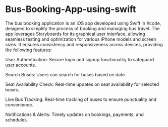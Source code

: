 # Bus-Booking-App-using-swift
The bus booking application is an iOS app developed using Swift in Xcode, designed to simplify the process of booking and managing bus travel. The app leverages Storyboards for its graphical user interface, allowing seamless testing and optimization for various iPhone models and screen sizes. It ensures consistency and responsiveness across devices, providing the following features:

User Authentication: Secure login and signup functionality to safeguard user accounts.

Search Buses: Users can search for buses based on date.

Seat Availability Check: Real-time updates on seat availability for selected buses.

Live Bus Tracking: Real-time tracking of buses to ensure punctuality and convenience.

Notifications & Alerts: Timely updates on bookings, payments, and schedules.
